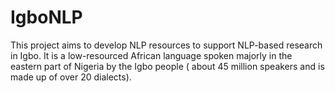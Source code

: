 # IgboNLP
This project aims to  develop NLP resources to support NLP-based research in Igbo. It is a low-resourced African language spoken majorly in the eastern part of Nigeria by the Igbo people ( about 45 million speakers and is made up of over 20 dialects). 
